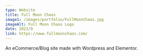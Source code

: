 ```yaml
---
type: Website
title: Full Moon Chaos
image1: /images/portfolio/FullMoonChaos.jpg
imageAlt: Full Moon Chaos Logo
date: 2022/9
link: https://www.fullmoonchaos.com/
---
```

An eCommerce/Blog site made with Wordpress and Elementor. 